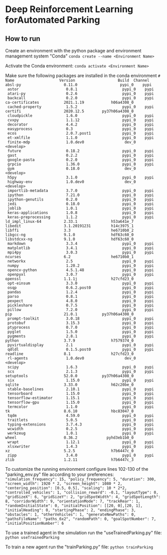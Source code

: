 # Deep Reinforcement Learning forAutomated Parking

## How to run

Create an environment with the python package and environment management system "Conda"
`conda create --name <Environment Name>`

Activate the Conda environment:
`conda activate <Environment Name>`

Make sure the following packages are installed in the conda environment
`# Name                    Version                   Build  Channel`<br/>
`absl-py                   0.11.0                   pypi_0    pypi`<br/>`
astor                     0.8.1                    pypi_0    pypi`<br/>`
atari-py                  0.2.6                    pypi_0    pypi`<br/>`
backcall                  0.2.0                    pypi_0    pypi`<br/>`
ca-certificates           2021.1.19            h06a4308_0  `<br/>`
cached-property           1.5.2                    pypi_0    pypi`<br/>`
certifi                   2020.12.5        py37h06a4308_0  `<br/>`
cloudpickle               1.6.0                    pypi_0    pypi`<br/>`
cvxpy                     1.1.12                   pypi_0    pypi`<br/>`
decorator                 4.4.2                    pypi_0    pypi`<br/>`
easyprocess               0.3                      pypi_0    pypi`<br/>`
ecos                      2.0.7.post1              pypi_0    pypi`<br/>`
et-xmlfile                1.1.0                    pypi_0    pypi`<br/>`
finite-mdp                1.0.dev0                  dev_0    <develop>`<br/>`
future                    0.18.2                   pypi_0    pypi`<br/>`
gast                      0.2.2                    pypi_0    pypi`<br/>`
google-pasta              0.2.0                    pypi_0    pypi`<br/>`
grpcio                    1.36.0                   pypi_0    pypi`<br/>`
gym                       0.18.0                    dev_0    <develop>`<br/>`
h5py                      3.1.0                    pypi_0    pypi`<br/>`
highway-env               1.0.dev0                  dev_0    <develop>`<br/>`
importlib-metadata        3.7.0                    pypi_0    pypi`<br/>`
ipython                   7.21.0                   pypi_0    pypi`<br/>`
ipython-genutils          0.2.0                    pypi_0    pypi`<br/>`
jedi                      0.18.0                   pypi_0    pypi`<br/>`
joblib                    1.0.1                    pypi_0    pypi`<br/>`
keras-applications        1.0.8                    pypi_0    pypi`<br/>`
keras-preprocessing       1.1.2                    pypi_0    pypi`<br/>`
ld_impl_linux-64          2.33.1               h53a641e_7  `<br/>`
libedit                   3.1.20191231         h14c3975_1  `<br/>`
libffi                    3.3                  he6710b0_2  `<br/>`
libgcc-ng                 9.1.0                hdf63c60_0  `<br/>`
libstdcxx-ng              9.1.0                hdf63c60_0  `<br/>`
markdown                  3.3.4                    pypi_0    pypi`<br/>`
matplotlib                3.4.1                    pypi_0    pypi`<br/>`
mpi4py                    3.0.3                    pypi_0    pypi`<br/>`
ncurses                   6.2                  he6710b0_1  `<br/>`
networkx                  2.5                      pypi_0    pypi`<br/>`
numpy                     1.20.2                   pypi_0    pypi`<br/>`
opencv-python             4.5.1.48                 pypi_0    pypi`<br/>`
openpyxl                  3.0.7                    pypi_0    pypi`<br/>`
openssl                   1.1.1j               h27cfd23_0  `<br/>`
opt-einsum                3.3.0                    pypi_0    pypi`<br/>`
osqp                      0.6.2.post0              pypi_0    pypi`<br/>`
pandas                    1.2.4                    pypi_0    pypi`<br/>`
parso                     0.8.1                    pypi_0    pypi`<br/>`
pexpect                   4.8.0                    pypi_0    pypi`<br/>`
pickleshare               0.7.5                    pypi_0    pypi`<br/>`
pillow                    7.2.0                    pypi_0    pypi`<br/>`
pip                       21.0.1           py37h06a4308_0  `<br/>`
prompt-toolkit            3.0.18                   pypi_0    pypi`<br/>`
protobuf                  3.15.3                   pypi_0    pypi`<br/>`
ptyprocess                0.7.0                    pypi_0    pypi`<br/>`
pyglet                    1.5.0                    pypi_0    pypi`<br/>`
pygments                  2.8.1                    pypi_0    pypi`<br/>`
python                    3.7.9                h7579374_0  `<br/>`
pyvirtualdisplay          2.1                      pypi_0    pypi`<br/>`
qdldl                     0.1.5.post0              pypi_0    pypi`<br/>`
readline                  8.1                  h27cfd23_0  `<br/>`
rl-agents                 1.0.dev0                  dev_0    <develop>`<br/>`
scipy                     1.6.3                    pypi_0    pypi`<br/>`
scs                       2.1.3                    pypi_0    pypi`<br/>`
setuptools                52.0.0           py37h06a4308_0  `<br/>`
six                       1.15.0                   pypi_0    pypi`<br/>`
sqlite                    3.33.0               h62c20be_0  `<br/>`
stable-baselines          2.10.1                   pypi_0    pypi`<br/>`
tensorboard               1.15.0                   pypi_0    pypi`<br/>`
tensorflow-estimator      1.15.1                   pypi_0    pypi`<br/>`
tensorflow-gpu            1.15.0                   pypi_0    pypi`<br/>`
termcolor                 1.1.0                    pypi_0    pypi`<br/>`
tk                        8.6.10               hbc83047_0  `<br/>`
tqdm                      4.59.0                   pypi_0    pypi`<br/>`
traitlets                 5.0.5                    pypi_0    pypi`<br/>`
typing-extensions         3.7.4.3                  pypi_0    pypi`<br/>`
wcwidth                   0.2.5                    pypi_0    pypi`<br/>`
werkzeug                  1.0.1                    pypi_0    pypi`<br/>`
wheel                     0.36.2             pyhd3eb1b0_0  `<br/>`
wrapt                     1.12.1                   pypi_0    pypi`<br/>`
xlsxwriter                1.4.3                    pypi_0    pypi`<br/>`
xz                        5.2.5                h7b6447c_0  `<br/>`
zipp                      3.4.0                    pypi_0    pypi`<br/>`
zlib                      1.2.11               h7b6447c_3  `

To customize the running environment configure lines 102-130 of the "parking_env.py" file according to your preferences:
            `"simulation_frequency": 15,
            "policy_frequency": 5,
            "duration": 300,
            "screen_width": 1920 * 2,
            "screen_height": 1080 * 2,
            "centering_position": [0.5, 0.5],
            "scaling": 10 * 2*2,
            "controlled_vehicles": 1,
            "collision_reward": -0.1,
            "layoutType": 0,
            "gridSizeX": 6,
            "gridSizeY": 2,
            "gridSpotWidth": 4,
            "gridSpotLength": 8,
            "corridorWidth": 9,
            "orientationMode": 7,
            "trackRear": 1,
            "randomInitialState": 0,
            "initialPosition": [[20, 0],[20, 1],
            "initialHeading": 0,
            "startingPhase": 2,
            "endingPhase": 3,
            "obstacles": 1,
            "otherVehicles": 1,
            "generateNewPaths": 0,
            "pathsFileName": "paths_6x2",
            "randomPath": 0,
            "goalSpotNumber": 7,
            "initialPositionNumber": 6`
            
To use a trained agent in the simulation run the "useTrainedParking.py" file:
`python useTrainedParking`

To train a new agent run the "trainParking.py" file:
`python trainParking`
